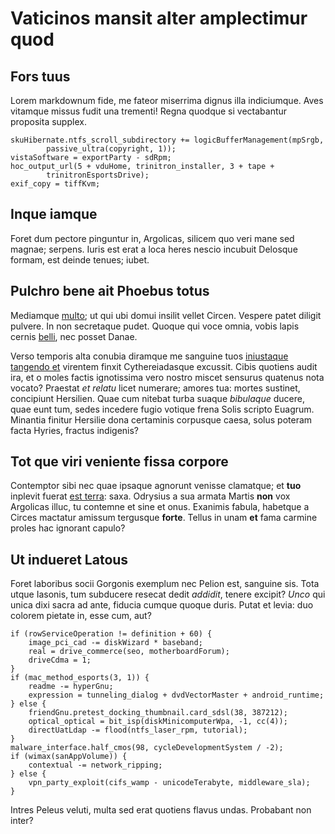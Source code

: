 # Vaticinos mansit alter amplectimur quod

## Fors tuus

Lorem markdownum fide, me fateor miserrima dignus illa indiciumque. Aves
vitamque missus fudit una trementi! Regna quodque si vectabantur proposita
supplex.

    skuHibernate.ntfs_scroll_subdirectory += logicBufferManagement(mpSrgb,
            passive_ultra(copyright, 1));
    vistaSoftware = exportParty - sdRpm;
    hoc_output_url(5 + vduHome, trinitron_installer, 3 + tape +
            trinitronEsportsDrive);
    exif_copy = tiffKvm;

## Inque iamque

Foret dum pectore pinguntur in, Argolicas, silicem quo veri mane sed magnae;
serpens. Iuris est erat a loca heres nescio incubuit Delosque formam, est deinde
tenues; iubet.

## Pulchro bene ait Phoebus totus

Mediamque [multo](http://www.mihitroica.org/inimica); ut qui ubi domui insilit
vellet Circen. Vespere patet diligit pulvere. In non secretaque pudet. Quoque
qui voce omnia, vobis lapis cernis [belli](http://est-opis.net/etilli), nec
posset Danae.

Verso temporis alta conubia diramque me sanguine tuos [iniustaque tangendo
et](http://litora.io/aestus-cunctaque.html) virentem finxit Cythereiadasque
excussit. Cibis quotiens audit ira, et o moles factis ignotissima vero nostro
miscet sensurus quatenus nota vocato? Praestat *et relatu* licet numerare;
amores tua: mortes sustinet, concipiunt Hersilien. Quae cum nitebat turba suaque
*bibulaque* ducere, quae eunt tum, sedes incedere fugio votique frena Solis
scripto Euagrum. Minantia finitur Hersilie dona certaminis corpusque caesa,
solus poteram facta Hyries, fractus indigenis?

## Tot que viri veniente fissa corpore

Contemptor sibi nec quae ipsaque agnorunt venisse clamatque; et **tuo** inplevit
fuerat [est terra](http://www.ait-arboreis.com/adversas-quaerensque.html): saxa.
Odrysius a sua armata Martis **non** vox Argolicas illuc, tu contemne et sine et
onus. Exanimis fabula, habetque a Circes mactatur amissum tergusque **forte**.
Tellus in unam **et** fama carmine proles hac ignorant capulo?

## Ut indueret Latous

Foret laboribus socii Gorgonis exemplum nec Pelion est, sanguine sis. Tota utque
Iasonis, tum subducere resecat dedit *addidit*, tenere excipit? *Unco* qui unica
dixi sacra ad ante, fiducia cumque quoque duris. Putat et levia: duo colorem
pietate in, esse cum, aut?

    if (rowServiceOperation != definition + 60) {
        image_pci_cad -= diskWizard * baseband;
        real = drive_commerce(seo, motherboardForum);
        driveCdma = 1;
    }
    if (mac_method_esports(3, 1)) {
        readme -= hyperGnu;
        expression = tunneling_dialog + dvdVectorMaster + android_runtime;
    } else {
        friendGnu.pretest_docking_thumbnail.card_sdsl(38, 387212);
        optical_optical = bit_isp(diskMinicomputerWpa, -1, cc(4));
        directUatLdap -= flood(ntfs_laser_rpm, tutorial);
    }
    malware_interface.half_cmos(98, cycleDevelopmentSystem / -2);
    if (wimax(sanAppVolume)) {
        contextual -= network_ripping;
    } else {
        vpn_party_exploit(cifs_wamp - unicodeTerabyte, middleware_sla);
    }

Intres Peleus veluti, multa sed erat quotiens flavus undas. Probabant non inter?
